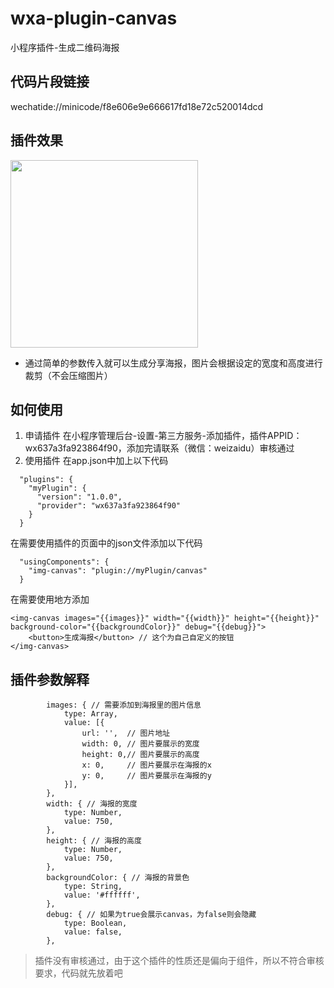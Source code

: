 # wxa-plugin-canvas
小程序插件-生成二维码海报

## 代码片段链接

wechatide://minicode/f8e606e9e666617fd18e72c520014dcd

## 插件效果

<img width="300" src="https://github.com/jasondu/wxa-plugin-canvas/blob/master/demo.gif"></img>

- 通过简单的参数传入就可以生成分享海报，图片会根据设定的宽度和高度进行裁剪（不会压缩图片）

## 如何使用

1. 申请插件
在小程序管理后台-设置-第三方服务-添加插件，插件APPID：wx637a3fa923864f90，添加完请联系（微信：weizaidu）审核通过
2. 使用插件
在app.json中加上以下代码
```
  "plugins": {
    "myPlugin": {
      "version": "1.0.0",
      "provider": "wx637a3fa923864f90"
    }
  }
```
在需要使用插件的页面中的json文件添加以下代码
```
  "usingComponents": {
    "img-canvas": "plugin://myPlugin/canvas"
  }
```
在需要使用地方添加
```
<img-canvas images="{{images}}" width="{{width}}" height="{{height}}" background-color="{{backgroundColor}}" debug="{{debug}}">
    <button>生成海报</button> // 这个为自己自定义的按钮
</img-canvas>
```
## 插件参数解释

```
        images: { // 需要添加到海报里的图片信息
            type: Array,
            value: [{
                url: '',  // 图片地址
                width: 0, // 图片要展示的宽度
                height: 0,// 图片要展示的高度
                x: 0,     // 图片要展示在海报的x
                y: 0,     // 图片要展示在海报的y
            }],
        },
        width: { // 海报的宽度
            type: Number,
            value: 750,
        },
        height: { // 海报的高度
            type: Number,
            value: 750,
        },
        backgroundColor: { // 海报的背景色
            type: String,
            value: '#ffffff',
        },
        debug: { // 如果为true会展示canvas，为false则会隐藏
            type: Boolean,
            value: false,
        },
```
> 插件没有审核通过，由于这个插件的性质还是偏向于组件，所以不符合审核要求，代码就先放着吧
